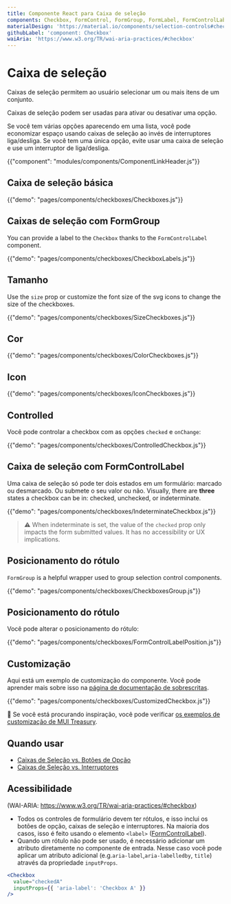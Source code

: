 ```yaml
---
title: Componente React para Caixa de seleção
components: Checkbox, FormControl, FormGroup, FormLabel, FormControlLabel
materialDesign: 'https://material.io/components/selection-controls#checkboxes'
githubLabel: 'component: Checkbox'
waiAria: 'https://www.w3.org/TR/wai-aria-practices/#checkbox'
---
```


# Caixa de seleção

<p class="description">Caixas de seleção permitem ao usuário selecionar um ou mais itens de um conjunto.</p>

Caixas de seleção podem ser usadas para ativar ou desativar uma opção.

Se você tem várias opções aparecendo em uma lista, você pode economizar espaço usando caixas de seleção ao invés de interruptores liga/desliga. Se você tem uma única opção, evite usar uma caixa de seleção e use um interruptor de liga/desliga.

{{"component": "modules/components/ComponentLinkHeader.js"}}

## Caixa de seleção básica

{{"demo": "pages/components/checkboxes/Checkboxes.js"}}

## Caixas de seleção com FormGroup

You can provide a label to the `Checkbox` thanks to the `FormControlLabel` component.

{{"demo": "pages/components/checkboxes/CheckboxLabels.js"}}

## Tamanho

Use the `size` prop or customize the font size of the svg icons to change the size of the checkboxes.

{{"demo": "pages/components/checkboxes/SizeCheckboxes.js"}}

## Cor

{{"demo": "pages/components/checkboxes/ColorCheckboxes.js"}}

## Icon

{{"demo": "pages/components/checkboxes/IconCheckboxes.js"}}

## Controlled

Você pode controlar a checkbox com as opções `checked` e `onChange`:

{{"demo": "pages/components/checkboxes/ControlledCheckbox.js"}}

## Caixa de seleção com FormControlLabel

Uma caixa de seleção só pode ter dois estados em um formulário: marcado ou desmarcado. Ou submete o seu valor ou não. Visually, there are **three** states a checkbox can be in: checked, unchecked, or indeterminate.

{{"demo": "pages/components/checkboxes/IndeterminateCheckbox.js"}}

> ⚠️ When indeterminate is set, the value of the `checked` prop only impacts the form submitted values. It has no accessibility or UX implications.

## Posicionamento do rótulo

`FormGroup` is a helpful wrapper used to group selection control components.

{{"demo": "pages/components/checkboxes/CheckboxesGroup.js"}}

## Posicionamento do rótulo

Você pode alterar o posicionamento do rótulo:

{{"demo": "pages/components/checkboxes/FormControlLabelPosition.js"}}

## Customização

Aqui está um exemplo de customização do componente. Você pode aprender mais sobre isso na [página de documentação de sobrescritas](/customization/how-to-customize/).

{{"demo": "pages/components/checkboxes/CustomizedCheckbox.js"}}

🎨 Se você está procurando inspiração, você pode verificar [os exemplos de customização de MUI Treasury](https://mui-treasury.com/styles/checkbox).

## Quando usar

- [Caixas de Seleção vs. Botões de Opção](https://www.nngroup.com/articles/checkboxes-vs-radio-buttons/)
- [Caixas de Seleção vs. Interruptores](https://uxplanet.org/checkbox-vs-toggle-switch-7fc6e83f10b8)

## Acessibilidade

(WAI-ARIA: https://www.w3.org/TR/wai-aria-practices/#checkbox)

- Todos os controles de formulário devem ter rótulos, e isso inclui os botões de opção, caixas de seleção e interruptores. Na maioria dos casos, isso é feito usando o elemento `<label>` ([FormControlLabel](/api/form-control-label/)).
- Quando um rótulo não pode ser usado, é necessário adicionar um atributo diretamente no componente de entrada. Nesse caso você pode aplicar um atributo adicional (e.g.`aria-label`,`aria-labelledby`, `title`) através da propriedade `inputProps`.

```jsx
<Checkbox
  value="checkedA"
  inputProps={{ 'aria-label': 'Checkbox A' }}
/>
```
